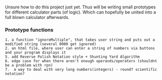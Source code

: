 Unsure how to do this project just yet.
Thus will be writing small prototypes for different calculator parts (of logic).
Which can hopefully be united into a full blown calculator afterwards.

### Prototype functions
    1. a function "ignoreMultiple", that takes user string and puts out a modified string (several 0000 get ignored)
    2. an html file, where user can enter a string of numbers via buttons and your program displays it
    5. add Reverse Polish Notation style + Shunting Yard Algorithm
    6. edge case for when there aren't enough operands/operators (shouldnt be a problem with rpn)
    7.  a way to deal with very long numbers(integers) - round? scientific notation?
